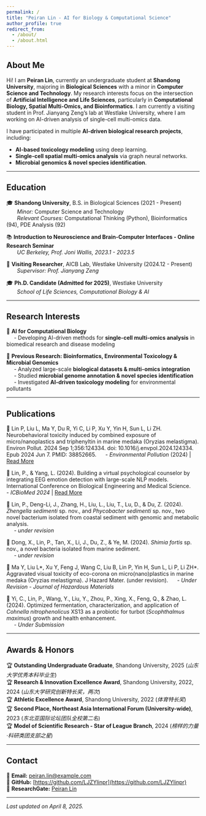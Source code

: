 ```yaml
---
permalink: /
title: "Peiran Lin - AI for Biology & Computational Science"
author_profile: true
redirect_from: 
  - /about/
  - /about.html
---
```


## About Me  
Hi! I am **Peiran Lin**, currently an undergraduate student at **Shandong University**, majoring in **Biological Sciences** with a minor in **Computer Science and Technology**. My research interests focus on the intersection of **Artificial Intelligence and Life Sciences**, particularly in **Computational Biology, Spatial Multi-Omics, and Bioinformatics**.
I am currently a visiting student in Prof. Jianyang Zeng’s lab at Westlake University, where I am working on AI-driven analysis of single-cell multi-omics data.

I have participated in multiple **AI-driven biological research projects**, including:
- **AI-based toxicology modeling** using deep learning.
- **Single-cell spatial multi-omics analysis** via graph neural networks.
- **Microbial genomics & novel species identification**.

<hr>

## Education  
🎓 **Shandong University**, B.S. in Biological Sciences (2021 - Present)  
&nbsp;&nbsp;&nbsp;&nbsp;&nbsp;&nbsp; *Minor:* Computer Science and Technology  
&nbsp;&nbsp;&nbsp;&nbsp;&nbsp;&nbsp; *Relevant Courses:* Computational Thinking (Python), Bioinformatics (94), PDE Analysis (92)  

📚 **Introduction to Neuroscience and Brain-Computer Interfaces - Online Research Seminar**  
&nbsp;&nbsp;&nbsp;&nbsp;&nbsp;&nbsp; *UC Berkeley, Prof. Joni Wallis, 2023.1 - 2023.5*  

🔬 **Visiting Researcher**, AICB Lab, Westlake University (2024.12 - Present)  
&nbsp;&nbsp;&nbsp;&nbsp;&nbsp;&nbsp; *Supervisor: Prof. Jianyang Zeng*  

🎓 **Ph.D. Candidate (Admitted for 2025)**, Westlake University  
&nbsp;&nbsp;&nbsp;&nbsp;&nbsp;&nbsp; *School of Life Sciences, Computational Biology & AI*  


<hr>

## Research Interests  
🧠 **AI for Computational Biology**  
&nbsp;&nbsp;&nbsp;&nbsp; - Developing AI-driven methods for **single-cell multi-omics analysis** in biomedical research and disease modeling  

🔬 **Previous Research: Bioinformatics, Environmental Toxicology & Microbial Genomics**  
&nbsp;&nbsp;&nbsp;&nbsp; - Analyzed large-scale **biological datasets & multi-omics integration**  
&nbsp;&nbsp;&nbsp;&nbsp; - Studied **microbial genome annotation & novel species identification**  
&nbsp;&nbsp;&nbsp;&nbsp; - Investigated **AI-driven toxicology modeling** for environmental pollutants  



<hr>

## Publications  
📄 Lin P, Liu L, Ma Y, Du R, Yi C, Li P, Xu Y, Yin H, Sun L, Li ZH. Neurobehavioral toxicity induced by combined exposure of micro/nanoplastics and triphenyltin in marine medaka (Oryzias melastigma). Environ Pollut. 2024 Sep 1;356:124334. doi: 10.1016/j.envpol.2024.124334. Epub 2024 Jun 7. PMID: 38852665.
&nbsp;&nbsp;&nbsp;&nbsp; - *Environmental Pollution* (2024) | [Read More](https://www.sciencedirect.com/science/article/abs/pii/S0269749124010480)  

📄 Lin, P., & Yang, L. (2024). Building a virtual psychological counselor by integrating EEG emotion detection with large-scale NLP models. International Conference on Biological Engineering and Medical Science. 
&nbsp;&nbsp;&nbsp;&nbsp; - *ICBioMed 2024* | [Read More](https://www.spiedigitallibrary.org/conference-proceedings-of-spie/12924/3013169/Building-a-virtual-psychological-counselor/10.1117/12.3013169.short)  

📄 Lin, P., Deng-Li, J., Zhang, H., Liu, L., Liu, T., Lu, D., & Du, Z. (2024). *Zhengella sedimenti* sp. nov., and *Phycobacter sedimenti* sp. nov., two novel bacterium isolated from coastal sediment with genomic and metabolic analysis.  
&nbsp;&nbsp;&nbsp;&nbsp; - *under revision*  

📄 Dong, X., Lin, P., Tan, X., Li, J., Du, Z., & Ye, M. (2024). *Shimia fortis* sp. nov., a novel bacteria isolated from marine sediment.  
&nbsp;&nbsp;&nbsp;&nbsp; - *under revision*    

📄 Ma Y, Liu L*, Xu Y, Feng J, Wang C, Liu B, Lin P, Yin H, Sun L, Li P, Li ZH*. Aggravated visual toxicity of eco-corona on micro(nano)plastics in marine medaka (Oryzias melastigma). J Hazard Mater. (under revision).
&nbsp;&nbsp;&nbsp;&nbsp;  - *Under Revision* - *Journal of Hazardous Materials*

📄 Yi, C., Lin, P., Wang, Y., Liu, Y., Zhou, P., Xing, X., Feng, Q., & Zhao, L. (2024). Optimized fermentation, characterization, and application of *Cohnella nitrophenolicus* XS13 as a probiotic for turbot (*Scophthalmus maximus*) growth and health enhancement.  
&nbsp;&nbsp;&nbsp;&nbsp; - *Under Submission*  




<hr>

## Awards & Honors  
🏆 **Outstanding Undergraduate Graduate**, Shandong University, 2025 (*山东大学优秀本科毕业生*)  
🏆 **Research & Innovation Excellence Award**, Shandong University, 2022, 2024 (*山东大学研究创新特长奖，两次*)  
🏆 **Athletic Excellence Award**, Shandong University, 2022 (*体育特长奖*)  
🏆 **Second Place, Northeast Asia International Forum (University-wide)**, 2023 (*东北亚国际论坛团队全校第二名*)  
🏆 **Model of Scientific Research - Star of League Branch**, 2024 (*榜样的力量·科研类团支部之星*)  


<hr>

## Contact  
📧 **Email:** [peiran.lin@example.com](dariuslin24@gmail.com)  
🔗 **GitHub:** [https://github.com/LJZYlinpr](https://github.com/LJZYlinpr)  
🔗 **ResearchGate:** [Peiran Lin](https://www.researchgate.net/profile/Peiran-Lin-2?ev=hdr_xprf&_sg=sHbDeuDq6jAsMLOedDhZVXEztzIHBAsGsMEkGRCfqK5s8QM3XDH-LfTftgoadqVOQfuAFzS2uOECde_pjK9a4dVy)  

---

*Last updated on April 8, 2025.*
